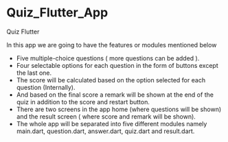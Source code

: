 # Quiz_Flutter_App
Quiz Flutter

In this app we are going to have the features or modules mentioned below
- Five multiple-choice questions ( more questions can be added ).
- Four selectable options for each question in the form of buttons except the last one.
- The score will be calculated based on the option selected for each question (Internally).
- And based on the final score a remark will be shown at the end of the quiz in addition to the score and restart button.
- There are two screens in the app home (where questions will be shown) and the result screen ( where score and remark will be shown).
- The whole app will be separated into five different modules namely main.dart, question.dart, answer.dart, quiz.dart and result.dart.
